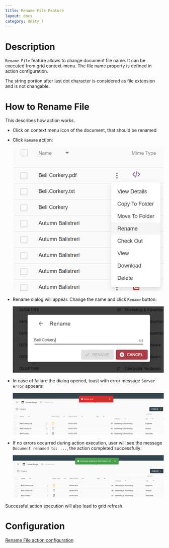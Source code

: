 ```yaml
---
title: Rename File Feature
layout: docs
category: Unity 7
---
```

# Description

`Rename File` feature allows to change document file name. It can be executed from grid context-menu. The file name property is defined in action configuration.

The string portion after last dot character is considered as file extension and is not changable.


# How to Rename File

This describes how action works.
- Click on context menu icon of the document, that should be renamed

- Click `Rename` action:

     ![Context-menu](rename-file/images/rename-file-context-menu.png)

- Rename dialog will appear. Change the name and click `Rename` button:

     ![Select a folder dialog](rename-file/images/rename-file-dialog.png)

- In case of failure the dialog opened, toast with error message `Server error` appears:

     ![Action failure](rename-file/images/rename-file-error.png)

- If no errors occurred during action execution, user will see the message `Document renamed to: ...`, the action completed successfully:

     ![Action success](rename-file/images/rename-file-success.png)

Successful action execution will also lead to grid refresh.

# Configuration

[Rename File action configuration](../../configuration/actions/rename-file.md)